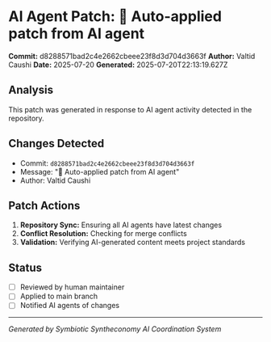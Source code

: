 # AI Agent Patch: 🤖 Auto-applied patch from AI agent

**Commit:** d8288571bad2c4e2662cbeee23f8d3d704d3663f
**Author:** Valtid Caushi
**Date:** 2025-07-20
**Generated:** 2025-07-20T22:13:19.627Z

## Analysis

This patch was generated in response to AI agent activity detected in the repository.

## Changes Detected

- Commit: `d8288571bad2c4e2662cbeee23f8d3d704d3663f`
- Message: "🤖 Auto-applied patch from AI agent"
- Author: Valtid Caushi

## Patch Actions

1. **Repository Sync:** Ensuring all AI agents have latest changes
2. **Conflict Resolution:** Checking for merge conflicts
3. **Validation:** Verifying AI-generated content meets project standards

## Status

- [ ] Reviewed by human maintainer
- [ ] Applied to main branch
- [ ] Notified AI agents of changes

---
*Generated by Symbiotic Syntheconomy AI Coordination System*
